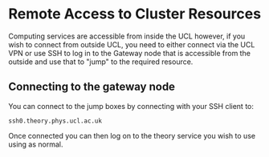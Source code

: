 # Remote Access to Cluster Resources

Computing services are accessible from inside the UCL however, if you wish to connect from outside UCL, you need to either connect via the UCL VPN or use SSH to log in to the Gateway node that is accessible from the outside and use that to "jump" to the required resource.

## Connecting to the gateway node

You can connect to the jump boxes by connecting with your SSH client to:

```
ssh0.theory.phys.ucl.ac.uk
```

Once connected you can then log on to the theory service you wish to use using as normal.

